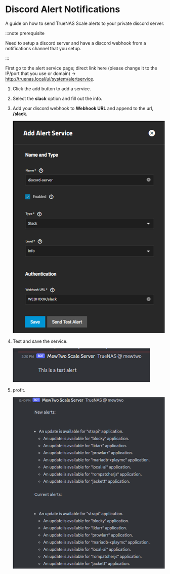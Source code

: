 # Discord Alert Notifications

A guide on how to send TrueNAS Scale alerts to your private discord server.

:::note prerequisite

Need to setup a discord server and have a discord webhook from a notifications channel that you setup.

:::

First go to the alert service page; direct link here (please change it to the IP/port that you use or domain) -> http://truenas.local/ui/system/alertservice.

1. Click the add button to add a service.
2. Select the **slack** option and fill out the info.
3. Add your discord webhook to **Webhook URL** and append to the url, **/slack**.

    ![add-service](./imgs/discord-alert-service.png)

4. Test and save the service.

    ![test-service](./imgs/discord-alert-service-test.png)

5. profit.

    ![alert-service](./imgs/discord-alert-service-alert.png)
